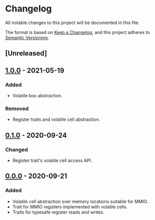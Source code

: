 # Changelog

All notable changes to this project will be documented in this file.

The format is based on [Keep a Changelog](https://keepachangelog.com/en/1.0.0/),
and this project adheres to [Semantic Versioning](https://semver.org/spec/v2.0.0.html).

## [Unreleased]

## [1.0.0] - 2021-05-19
### Added
- Volatile box abstraction.
### Removed
- Register traits and volatile cell abstraction.

## [0.1.0] - 2020-09-24
### Changed
- Register trait's volatile cell access API.

## [0.0.0] - 2020-09-21
### Added
- Volatile cell abstraction over memory locations suitable for MMIO.
- Trait for MMIO registers implemented with volatile cells.
- Traits for typesafe register reads and writes.

[1.0.0]: https://github.com/akiekintveld/mmio/releases/tag/1.0.0
[0.1.0]: https://github.com/akiekintveld/mmio/releases/tag/0.1.0
[0.0.0]: https://github.com/akiekintveld/mmio/releases/tag/0.0.0
